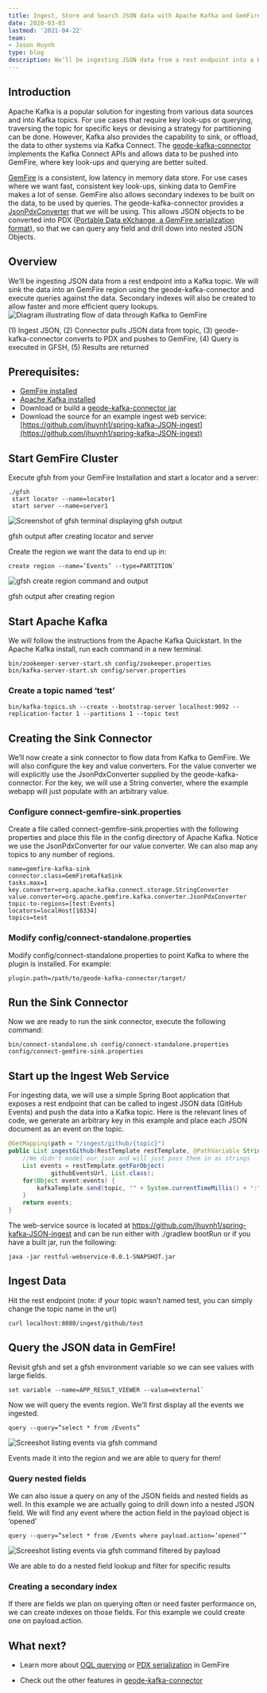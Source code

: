 ```yaml
---
title: Ingest, Store and Search JSON data with Apache Kafka and GemFire
date: 2020-03-03
lastmod: '2021-04-22'
team:
- Jason Huynh
type: blog
description: We’ll be ingesting JSON data from a rest endpoint into a Kafka topic.  We will sink the data into an GemFire region using the geode-kafka-connector and execute queries against the data.
---
```


## Introduction
Apache Kafka is a popular solution for ingesting from various data sources and into Kafka topics. For use cases that require key look-ups or querying, traversing the topic for specific keys or devising a strategy for partitioning can be done. However, Kafka also provides the capability to sink, or offload, the data to other systems via Kafka Connect. The [geode-kafka-connector](https://github.com/apache/geode-kafka-connector) implements the Kafka Connect APIs and allows data to be pushed into GemFire, where key look-ups and querying are better suited.

[GemFire](https://www.vmware.com/products/gemfire.html) is a consistent, low latency in memory data store. For use cases where we want fast, consistent key look-ups, sinking data to GemFire makes a lot of sense. GemFire also allows secondary indexes to be built on the data, to be used by queries. The geode-kafka-connector provides a [JsonPdxConverter](https://github.com/apache/geode-kafka-connector/blob/d6651f1ed78c09a533f478ded239a52cd2ffaca3/src/main/java/org/apache/geode/kafka/converter/JsonPdxConverter.java#L27) that we will be using. This allows JSON objects to be converted into PDX ([Portable Data eXchange, a GemFire serialization format](https://docs.vmware.com/en/VMware-GemFire/10.0/gf/developing-data_serialization-gemfire_pdx_serialization.html)), so that we can query any field and drill down into nested JSON Objects.


## Overview
We’ll be ingesting JSON data from a rest endpoint into a Kafka topic. We will sink the data into an GemFire region using the geode-kafka-connector and execute queries against the data. Secondary indexes will also be created to allow faster and more efficient query lookups.
![Diagram illustrating flow of data through Kafka to GemFire](images/gemfire-kafka.png#diagram)

(1) Ingest JSON, (2) Connector pulls JSON data from topic, (3) geode-kafka-connector converts to PDX and pushes to GemFire, (4) Query is executed in GFSH, (5) Results are returned


## Prerequisites:
* [GemFire installed](https://network.tanzu.vmware.com/products/pivotal-gemfire/)
* [Apache Kafka installed](https://kafka.apache.org/downloads)
* Download or build a [geode-kafka-connector jar](https://github.com/apache/geode-kafka-connector)
* Download the source for an example ingest web service: [https://github.com/jhuynh1/spring-kafka-JSON-ingest](https://github.com/jhuynh1/spring-kafka-JSON-ingest)


## Start GemFire Cluster
Execute gfsh from your GemFire Installation and start a locator and a server:
```
./gfsh 
 start locator --name=locator1
 start server --name=server1
```

![Screenshot of gfsh terminal displaying gfsh output](images/gemfire-kafka-gfsh.png)

gfsh output after creating locator and server


Create the region we want the data to end up in:

```
create region --name=’Events’ --type=PARTITION`
```

![gfsh create region command and output](images/gemfire-kafka-gfsh-createregion.png)

gfsh output after creating region

## Start Apache Kafka
We will follow the instructions from the Apache Kafka Quickstart. In the Apache Kafka install, run each command in a new terminal.

```
bin/zookeeper-server-start.sh config/zookeeper.properties
bin/kafka-server-start.sh config/server.properties
```

### Create a topic named ‘test’

```
bin/kafka-topics.sh --create --bootstrap-server localhost:9092 --replication-factor 1 --partitions 1 --topic test
```

## Creating the Sink Connector
We’ll now create a sink connector to flow data from Kafka to GemFire. We will also configure the key and value converters. For the value converter we will explicitly use the JsonPdxConverter supplied by the geode-kafka-connector. For the key, we will use a String converter, where the example webapp will just populate with an arbitrary value.

### Configure connect-gemfire-sink.properties
Create a file called connect-gemfire-sink.properties with the following properties and place this file in the config directory of Apache Kafka. Notice we use the JsonPdxConverter for our value converter. We can also map any topics to any number of regions.

```
name=gemfire-kafka-sink
connector.class=GemFireKafkaSink
tasks.max=1
key.converter=org.apache.kafka.connect.storage.StringConverter
value.converter=org.apache.gemfire.kafka.converter.JsonPdxConverter
topic-to-regions=[test:Events]
locators=localHost[10334]
topics=test
```

### Modify config/connect-standalone.properties
Modify config/connect-standalone.properties to point Kafka to where the plugin is installed. For example:

```
plugin.path=/path/to/geode-kafka-connector/target/
```

## Run the Sink Connector
Now we are ready to run the sink connector, execute the following command:

```
bin/connect-standalone.sh config/connect-standalone.properties config/connect-gemfire-sink.properties
```

## Start up the Ingest Web Service
For ingesting data, we will use a simple Spring Boot application that exposes a rest endpoint that can be called to ingest JSON data (GitHub Events) and push the data into a Kafka topic.
Here is the relevant lines of code, we generate an arbitrary key in this example and place each JSON document as an event on the topic.

```java
@GetMapping(path = "/ingest/github/{topic}")
public List ingestGithub(RestTemplate restTemplate, @PathVariable String topic) {
    //We didn't model our json and will just pass them in as strings
    List events = restTemplate.getForObject(
            githubEventsUrl, List.class);
    for(Object event:events) {
        kafkaTemplate.send(topic, "" + System.currentTimeMillis() + ":" + event.hashCode(), event);
    }
    return events;
}
```
The web-service source is located at https://github.com/jhuynh1/spring-kafka-JSON-ingest and can be run either with ./gradlew bootRun or if you have a built jar, run the following:

```
java -jar restful-webservice-0.0.1-SNAPSHOT.jar
```

## Ingest Data
Hit the rest endpoint (note: if your topic wasn’t named test, you can simply change the topic name in the url)

```
curl localhost:8080/ingest/github/test
```

## Query the JSON data in GemFire!
Revisit gfsh and set a gfsh environment variable so we can see values with large fields.

```
set variable --name=APP_RESULT_VIEWER --value=external`
```

Now we will query the events region. We’ll first display all the events we ingested.

```
query --query=”select * from /Events”
```

![Screeshot listing events via gfsh command](images/gemfire-kafka-region-events.png)

Events made it into the region and we are able to query for them!

### Query nested fields
We can also issue a query on any of the JSON fields and nested fields as well. In this example we are actually going to drill down into a nested JSON field. We will find any event where the action field in the payload object is ‘opened’

```
query --query=”select * from /Events where payload.action=’opened’”
```

![Screeshot listing events via gfsh command filtered by payload](images/gemfire-kafka-field-lookup.png)

We are able to do a nested field lookup and filter for specific results

### Creating a secondary index
If there are fields we plan on querying often or need faster performance on, we can create indexes on those fields. For this example we could create one on payload.action.

## What next?
- Learn more about [OQL querying](https://docs.vmware.com/en/VMware-GemFire/10.0/gf/developing-querying_basics-chapter_overview.html) or [PDX serialization](https://docs.vmware.com/en/VMware-GemFire/10.0/gf/developing-data_serialization-gemfire_pdx_serialization.html) in GemFire

- Check out the other features in [geode-kafka-connector](https://github.com/apache/geode-kafka-connector)


